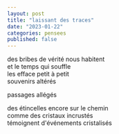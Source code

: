 ```yaml
---
layout: post
title: "laissant des traces"
date: "2023-01-22"
categories: pensees
published: false
---
```


des bribes de vérité nous habitent  
et le temps qui souffle  
les efface petit à petit  
souvenirs altérés  

passages allégés  

des étincelles encore sur le chemin  
comme des cristaux incrustés  
témoignent d'événements cristalisés  




